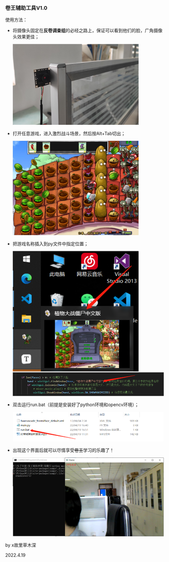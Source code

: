 ### 卷王辅助工具V1.0

使用方法：

- 将摄像头固定在**反卷调查组**的必经之路上，保证可以看到他们的脸，广角摄像头效果更佳；

  <div align=left><img width=400 src="image\\摄像头固定位置.jpg">

- 打开任意游戏，进入激烈战斗场景，然后按Alt+Tab切出；

  <div align=left><img width=400 src="image\\植物大战僵尸.jpg">

- 把游戏名称插入到py文件中指定位置；

  <div align=left><img width=400 src="image\\应用名.jpg">

  <div align=left><img width=700 src="image\\植物大战僵尸中文版.jpg">


- 双击运行run.bat（前提是安装好了python环境和opencv环境）；

  <div align=left><img width=500 src="image\\运行.jpg">

- 出现这个界面后就可以尽情享受~~卷王~~学习的乐趣了！

  <div align=left><img width=500 src="image\\主界面.jpg">







by x故里草木深

2022.4.19